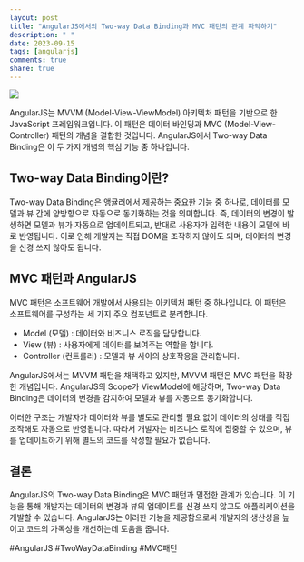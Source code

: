 ```yaml
---
layout: post
title: "AngularJS에서의 Two-way Data Binding과 MVC 패턴의 관계 파악하기"
description: " "
date: 2023-09-15
tags: [angularjs]
comments: true
share: true
---
```


![](https://example.com/angularjs-mvc.jpg)

AngularJS는 MVVM (Model-View-ViewModel) 아키텍처 패턴을 기반으로 한 JavaScript 프레임워크입니다. 이 패턴은 데이터 바인딩과 MVC (Model-View-Controller) 패턴의 개념을 결합한 것입니다. AngularJS에서 Two-way Data Binding은 이 두 가지 개념의 핵심 기능 중 하나입니다.

## Two-way Data Binding이란?

Two-way Data Binding은 앵귤러에서 제공하는 중요한 기능 중 하나로, 데이터를 모델과 뷰 간에 양방향으로 자동으로 동기화하는 것을 의미합니다. 즉, 데이터의 변경이 발생하면 모델과 뷰가 자동으로 업데이트되고, 반대로 사용자가 입력한 내용이 모델에 바로 반영됩니다. 이로 인해 개발자는 직접 DOM을 조작하지 않아도 되며, 데이터의 변경을 신경 쓰지 않아도 됩니다.

## MVC 패턴과 AngularJS

MVC 패턴은 소프트웨어 개발에서 사용되는 아키텍처 패턴 중 하나입니다. 이 패턴은 소프트웨어를 구성하는 세 가지 주요 컴포넌트로 분리합니다. 

- Model (모델) : 데이터와 비즈니스 로직을 담당합니다.
- View (뷰) : 사용자에게 데이터를 보여주는 역할을 합니다.
- Controller (컨트롤러) : 모델과 뷰 사이의 상호작용을 관리합니다.

AngularJS에서는 MVVM 패턴을 채택하고 있지만, MVVM 패턴은 MVC 패턴을 확장한 개념입니다. AngularJS의 Scope가 ViewModel에 해당하며, Two-way Data Binding은 데이터의 변경을 감지하여 모델과 뷰를 자동으로 동기화합니다.

이러한 구조는 개발자가 데이터와 뷰를 별도로 관리할 필요 없이 데이터의 상태를 직접 조작해도 자동으로 반영됩니다. 따라서 개발자는 비즈니스 로직에 집중할 수 있으며, 뷰를 업데이트하기 위해 별도의 코드를 작성할 필요가 없습니다.

## 결론

AngularJS의 Two-way Data Binding은 MVC 패턴과 밀접한 관계가 있습니다. 이 기능을 통해 개발자는 데이터의 변경과 뷰의 업데이트를 신경 쓰지 않고도 애플리케이션을 개발할 수 있습니다. AngularJS는 이러한 기능을 제공함으로써 개발자의 생산성을 높이고 코드의 가독성을 개선하는데 도움을 줍니다.

#AngularJS #TwoWayDataBinding #MVC패턴